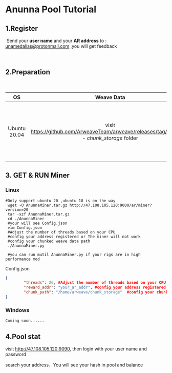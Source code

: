# Anunna Pool Tutorial

## 1.Register

​	Send your **user name** and your **AR address** to : unamedalias@protonmail.com ,you will get feedback

​	

## 2.Preparation

​	

|      OS      |                          Weave Data                          | Register                                                  |
| :----------: | :----------------------------------------------------------: | --------------------------------------------------------- |
| Ubuntu 20.04 | visit   https://github.com/ArweaveTeam/arweave/releases/tag/N.2.4.1.0     - *chunk_storage* folder | send us your name and address , we will bind your address |



## 3. GET & RUN  Miner

### 	Linux

```shell
#Only support ubuntu 20 ,ubuntu 18 is on the way 
 wget -O AnunnaMiner.tar.gz http://47.108.105.120:9000/ar/miner?version=20 
 tar -xzf AnunnaMiner.tar.gz
 cd ./AnunnaMiner
 #your will see Config.json
 vim Config.json
 #Adjust the number of threads based on your CPU
 #config your address registered or The miner will not work
 #config your chunked weave data path
 ./AnunnaMiner.py
 
 #you can run mutil AnunnaMiner.py if your rigs are in high performance mod
```

Config.json

```json
{
        "threads": 26, #Adjust the number of threads based on your CPU
        "reward_addr": "your_ar_addr", #config your address registered or The miner will not work
        "chunk_path": "/home/arweave/chunk_storage"  #config your chunked weave data path
}
```



### 	Windows

```
Coming soon......
```



## 4.Pool stat

visit http://47.108.105.120:9090, then login with your user name and password

search your address，You will see your hash in pool and balance 



